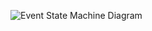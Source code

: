 ![Event State Machine Diagram](https://user-images.githubusercontent.com/63496927/146651977-cda9331a-33a0-4cf4-9ea1-f91ef279704f.png)
